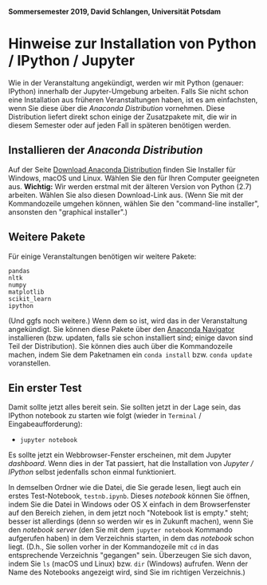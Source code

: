 **Sommersemester 2019, David Schlangen, Universität Potsdam**

# Hinweise zur Installation von Python / IPython / Jupyter

Wie in der Veranstaltung angekündigt, werden wir mit Python (genauer:
IPython) innerhalb der Jupyter-Umgebung arbeiten. Falls Sie nicht
schon eine Installation aus früheren Veranstaltungen haben, ist es am
einfachsten, wenn Sie diese über die *Anaconda Distribution*
vornehmen. Diese Distribution liefert direkt schon einige der
Zusatzpakete mit, die wir in diesem Semester oder auf jeden Fall in
späteren benötigen werden.


## Installieren der *Anaconda Distribution*

Auf der Seite
[Download Anaconda Distribution](https://www.anaconda.com/download)
finden Sie Installer für Windows, macOS und Linux. Wählen Sie den für
Ihren Computer geeigneten aus. **Wichtig:** Wir werden erstmal mit der
älteren Version von Python (2.7) arbeiten. Wählen Sie also diesen
Download-Link aus. (Wenn Sie mit der Kommandozeile umgehen können,
wählen Sie den "command-line installer", ansonsten den "graphical
installer".)

## Weitere Pakete

Für einige Veranstaltungen benötigen wir weitere Pakete:

```
pandas
nltk
numpy
matplotlib
scikit_learn
ipython
```

(Und ggfs noch weitere.)  Wenn dem so ist, wird das in der Veranstaltung angekündigt. Sie können
diese Pakete über den
[Anaconda Navigator](https://docs.anaconda.com/anaconda/navigator)
installieren (bzw. updaten, falls sie schon installiert sind; einige
davon sind Teil der Distribution). Sie können dies auch über die
Kommandozeile machen, indem Sie dem Paketnamen ein `conda install`
bzw. `conda update` voranstellen.




## Ein erster Test

Damit sollte jetzt alles bereit sein. Sie sollten jetzt in der Lage sein, das IPython notebook zu starten wie folgt (wieder in `Terminal` / Eingabeaufforderung):

* `jupyter notebook`

Es sollte jetzt ein Webbrowser-Fenster erscheinen, mit dem Jupyter
*dashboard*. Wenn dies in der Tat passiert, hat die Installation von
*Jupyter / IPython* selbst jedenfalls schon einmal funktioniert.

In demselben Ordner wie die Datei, die Sie gerade lesen, liegt auch ein erstes Test-Notebook, `testnb.ipynb`. Dieses *notebook* können Sie öffnen, indem Sie die Datei in Windows oder OS X einfach in dem Browserfenster auf den Bereich ziehen, in dem jetzt noch "Notebook list is empty." steht; besser ist allerdings (denn so werden wir es in Zukunft machen), wenn Sie den *notebook server* (den Sie mit dem `jupyter notebook` Kommando  aufgerufen haben) in dem Verzeichnis starten, in dem das *notebook* schon liegt. (D.h., Sie sollen vorher in der Kommandozeile mit `cd` in das entsprechende Verzeichnis "gegangen" sein. Überzeugen Sie sich davon, indem Sie `ls` (macOS und Linux) bzw. `dir` (Windows) aufrufen. Wenn der Name des Notebooks angezeigt wird, sind Sie im richtigen Verzeichnis.)




[^1]: Wenn Sie wissen, was Sie tun, können Sie `IPython` natürlich aber auch auf anderem Wege installieren.

